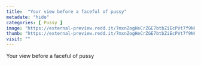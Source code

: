 ```yaml
---
title:  "Your view before a faceful of pussy"
metadate: "hide"
categories: [ Pussy ]
image: "https://external-preview.redd.it/7mxnZogHeCrZGE7btbZiEcPVt7f9NO1YxGIdMw2eaPM.jpg?auto=webp&s=5574aba6548160de0b43be16dd41aaee9195e1ca"
thumb: "https://external-preview.redd.it/7mxnZogHeCrZGE7btbZiEcPVt7f9NO1YxGIdMw2eaPM.jpg?width=1080&crop=smart&auto=webp&s=d973897a351dfc1552338816a31aa8f958d247db"
visit: ""
---
```

Your view before a faceful of pussy
